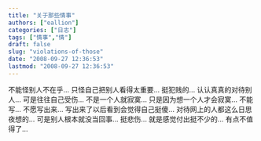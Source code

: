 ```yaml
---
title: "关于那些情事"
authors: ["eallion"]
categories: ["日志"]
tags: ["情事","情"]
draft: false
slug: "violations-of-those"
date: "2008-09-27 12:36:53"
lastmod: "2008-09-27 12:36:53"
---
```


不能怪别人不在乎... 只怪自己把别人看得太重要... 挺犯贱的...
认认真真的对待别人... 可是往往自己受伤...
不是一个人就寂寞... 只是因为想一个人才会寂寞...
不能写... 不愿写出来... 写出来了以后看到会觉得自己挺傻...
对待网上的人都这么日思夜想的... 可是别人根本就没当回事... 挺悲伤...
就是感觉付出挺不少的... 有点不值得了...
